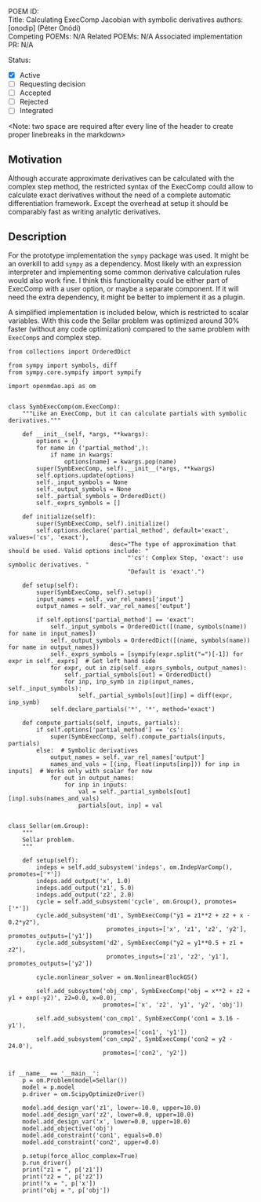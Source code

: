 POEM ID:  
Title: Calculating ExecComp Jacobian with symbolic derivatives
authors: [onodip] (Péter Onódi)   
Competing POEMs: N/A
Related POEMs: N/A
Associated implementation PR: N/A

Status:

- [x] Active
- [ ] Requesting decision
- [ ] Accepted
- [ ] Rejected
- [ ] Integrated

<Note: two space are required after every line of the header to create proper linebreaks in the markdown>


Motivation
----------

Although accurate approximate derivatives can be calculated with the complex step method, the restricted syntax 
of the ExecComp could allow to calculate exact derivatives without the need of a complete automatic 
differentiation framework. Except the overhead at setup it should be comparably fast as writing analytic derivatives.

Description
-----------

For the prototype implementation the `sympy` package was used. It might be an overkill to add `sympy` as a 
dependency. Most likely with an expression interpreter and implementing some common derivative calculation 
rules would also work fine. I think this functionality could be either part of ExecComp with a user option, 
or maybe a separate component. If it will need the extra dependency, it might be better to implement it  as a plugin.

A simplified implementation is included below, which is restricted to scalar variables.
With this code the Sellar problem was optimized around 30% faster (without any code optimization) compared to 
the same problem with `ExecComp`s and complex step.

```
from collections import OrderedDict

from sympy import symbols, diff
from sympy.core.sympify import sympify

import openmdao.api as om


class SymbExecComp(om.ExecComp):
    """Like an ExecComp, but it can calculate partials with symbolic derivatives."""

    def __init__(self, *args, **kwargs):
        options = {}
        for name in ('partial_method',):
            if name in kwargs:
                options[name] = kwargs.pop(name)
        super(SymbExecComp, self).__init__(*args, **kwargs)
        self.options.update(options)
        self._input_symbols = None
        self._output_symbols = None
        self._partial_symbols = OrderedDict()
        self._exprs_symbols = []

    def initialize(self):
        super(SymbExecComp, self).initialize()
        self.options.declare('partial_method', default='exact', values=('cs', 'exact'),
                             desc="The type of approximation that should be used. Valid options include: "
                                  "'cs': Complex Step, 'exact': use symbolic derivatives. "
                                  "Default is 'exact'.")

    def setup(self):
        super(SymbExecComp, self).setup()
        input_names = self._var_rel_names['input']
        output_names = self._var_rel_names['output']

        if self.options['partial_method'] == 'exact':
            self._input_symbols = OrderedDict([(name, symbols(name)) for name in input_names])
            self._output_symbols = OrderedDict([(name, symbols(name)) for name in output_names])
            self._exprs_symbols = [sympify(expr.split("=")[-1]) for expr in self._exprs]  # Get left hand side
            for expr, out in zip(self._exprs_symbols, output_names):
                self._partial_symbols[out] = OrderedDict()
                for inp, inp_symb in zip(input_names, self._input_symbols):
                    self._partial_symbols[out][inp] = diff(expr, inp_symb)
            self.declare_partials('*', '*', method='exact')

    def compute_partials(self, inputs, partials):
        if self.options['partial_method'] == 'cs':
            super(SymbExecComp, self).compute_partials(inputs, partials)
        else:  # Symbolic derivatives
            output_names = self._var_rel_names['output']
            names_and_vals = [(inp, float(inputs[inp])) for inp in inputs]  # Works only with scalar for now
            for out in output_names:
                for inp in inputs:
                    val = self._partial_symbols[out][inp].subs(names_and_vals)
                    partials[out, inp] = val


class Sellar(om.Group):
    """
    Sellar problem.
    """

    def setup(self):
        indeps = self.add_subsystem('indeps', om.IndepVarComp(), promotes=['*'])
        indeps.add_output('x', 1.0)
        indeps.add_output('z1', 5.0)
        indeps.add_output('z2', 2.0)
        cycle = self.add_subsystem('cycle', om.Group(), promotes=['*'])
        cycle.add_subsystem('d1', SymbExecComp("y1 = z1**2 + z2 + x - 0.2*y2"),
                            promotes_inputs=['x', 'z1', 'z2', 'y2'], promotes_outputs=['y1'])
        cycle.add_subsystem('d2', SymbExecComp("y2 = y1**0.5 + z1 + z2"),
                            promotes_inputs=['z1', 'z2', 'y1'], promotes_outputs=['y2'])

        cycle.nonlinear_solver = om.NonlinearBlockGS()

        self.add_subsystem('obj_cmp', SymbExecComp('obj = x**2 + z2 + y1 + exp(-y2)', z2=0.0, x=0.0),
                           promotes=['x', 'z2', 'y1', 'y2', 'obj'])

        self.add_subsystem('con_cmp1', SymbExecComp('con1 = 3.16 - y1'),
                           promotes=['con1', 'y1'])
        self.add_subsystem('con_cmp2', SymbExecComp('con2 = y2 - 24.0'),
                           promotes=['con2', 'y2'])


if __name__ == '__main__':
    p = om.Problem(model=Sellar())
    model = p.model
    p.driver = om.ScipyOptimizeDriver()

    model.add_design_var('z1', lower=-10.0, upper=10.0)
    model.add_design_var('z2', lower=0.0, upper=10.0)
    model.add_design_var('x', lower=0.0, upper=10.0)
    model.add_objective('obj')
    model.add_constraint('con1', equals=0.0)
    model.add_constraint('con2', upper=0.0)

    p.setup(force_alloc_complex=True)
    p.run_driver()
    print("z1 = ", p['z1'])
    print("z2 = ", p['z2'])
    print("x = ", p['x'])
    print("obj = ", p['obj'])

```



